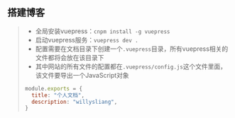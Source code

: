## 搭建博客

> - 全局安装vuepress：`cnpm install -g vuepress`
> - 启动vuepress服务：`vuepress dev .`
> - 配置需要在文档目录下创建一个`.vuepress`目录，所有vuepress相关的文件都将会放在该目录下
> - 其中网站的所有文件的配置都在`.vuepress/config.js`这个文件里面，该文件要导出一个JavaScript对象
>
> ```js
> module.exports = {
>   title: "个人文档",
>   description: "willysliang",
> }
> ```
>
> 